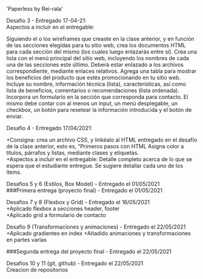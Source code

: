 'Paperless by Rei-rala'  
  

Desafio 3 - Entregado 17-04-21:  
Aspectos a incluir en el entregable:  
    
Siguiendo el o los wireframes que creaste en la clase anterior, y en función de las secciones elegidas para tu sitio web, crea los documentos HTML para cada sección del mismo (los cuales luego enlazarás entre sí).
Crea una lista con el menú principal del sitio web, incluyendo los nombres de cada una de las secciones este último. Deberá estar enlazado a los archivos correspondiente, mediante enlaces relativos.
Agrega una tabla para mostrar los beneficios del producto que estés promocionando en tu sitio web. Incluye su nombre, información técnica (lista), características, así como lista de beneficios, comentarios o recomendaciones (lista ordenada).
Incorpora un formulario en la sección que corresponda para contacto. El mismo debe contar con al menos un input, un menú desplegable, un checkbox, un botón para resetear la información introducida y el botón de enviar.  
  
Desafio 4 - Entregado 17/04/2021:  

+Consigna: crea un archivo CSS, y linkéalo al HTML entregado en el desafío de la clase anterior, esto es, “Primeros pasos con HTML Asigna color a títulos, párrafos y listas, mediante clases y etiquetas.  
+Aspectos a incluir en el entregable:
Detalle completo acerca de lo que se espera que el estudiante entregue. Se sugiere detallar cada uno de los ítems.


Desafios 5 y 6 (Estilos, Box Model) - Entregado el 01/05/2021  
###Primera entrega (proyecto final) - Entregado el 01/05/2021  
  
Desafios 7 y 8 (Flexbox y Grid) - Entregado el 16/05/2021  
+Aplicado flexbox a secciones header, footer  
+Aplicado grid a formulario de contacto  
    
Desafio 9 (Transformaciones y animaciones) - Entregado el 22/05/2021  
+Aplicado gradientes en index
+Añadido animaciones y transformaciones en partes varias  
    
  
###Segunda entrega del proyecto final - Entregado el 22/05/2021  
  
    
Desafios 10 y 11 (git, github) - Entregado el 22/05/2021  
Creacion de repositorios
###